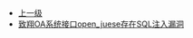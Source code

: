 * [上一级](docs/wy876_poc/)
* [致翔OA系统接口open_juese存在SQL注入漏洞](docs/wy876_poc/%E8%87%B4%E7%BF%94OA/%E8%87%B4%E7%BF%94OA%E7%B3%BB%E7%BB%9F%E6%8E%A5%E5%8F%A3open_juese%E5%AD%98%E5%9C%A8SQL%E6%B3%A8%E5%85%A5%E6%BC%8F%E6%B4%9E.md)
